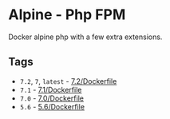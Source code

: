# Alpine - Php FPM

Docker alpine php with a few extra extensions.

## Tags

* `7.2`, `7`, `latest` - [7.2/Dockerfile](https://github.com/Johannestegner/docker-php-fpm/blob/master/7.2/Dockerfile)
* `7.1` - [7.1/Dockerfile](https://github.com/Johannestegner/docker-php-fpm/blob/master/7.1/Dockerfile)
* `7.0` - [7.0/Dockerfile](https://github.com/Johannestegner/docker-php-fpm/blob/master/7.0/Dockerfile)
* `5.6` - [5.6/Dockerfile](https://github.com/Johannestegner/docker-php-fpm/blob/master/5.6/Dockerfile)